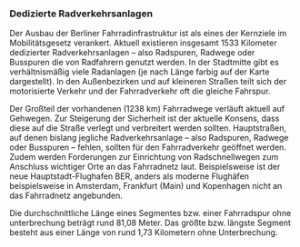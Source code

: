 ### Dedizierte Radverkehrsanlagen
Der Ausbau der Berliner Fahrradinfrastruktur ist als eines der Kernziele im Mobilitätsgesetz verankert. Aktuell existieren
insgesamt 1533 Kilometer dedizierter Radverkehrsanlagen – also Radspuren, Radwege oder Busspuren die von Radfahrern genutzt werden. In der Stadtmitte gibt es verhältnismäßig viele Radanlagen (je nach Länge farbig auf der Karte dargestellt). In den Außenbezirken und auf kleineren Straßen teilt sich der motorisierte Verkehr und der Fahrradverkehr oft die gleiche Fahrspur.


Der Großteil der vorhandenen (1238 km) Fahrradwege verläuft aktuell auf Gehwegen. Zur Steigerung der Sicherheit ist der aktuelle Konsens, dass diese auf die Straße verlegt und verbreitert werden sollten. Hauptstraßen, auf denen bislang jegliche Radverkehrsanlage – also Radspuren, Radwege oder
Busspuren – fehlen, sollten für den Fahrradverkehr geöffnet werden. Zudem werden Forderungen zur Einrichtung von
Radschnellwegen zum Anschluss wichtiger Orte an das Fahrradnetz laut. Beispielsweise ist der neue Hauptstadt-Flughafen BER,
anders als moderne Flughäfen beispielsweise in Amsterdam, Frankfurt (Main) und Kopenhagen nicht an das Fahrradnetz 
angebunden.

Die durchschnittliche Länge eines Segmentes bzw. einer Fahrradspur ohne unterbrechung beträgt rund 81,08 Meter. 
Das größte bzw. längste Segment besteht aus einer Länge von rund 1,73 Kilometern ohne Unterbrechung.

